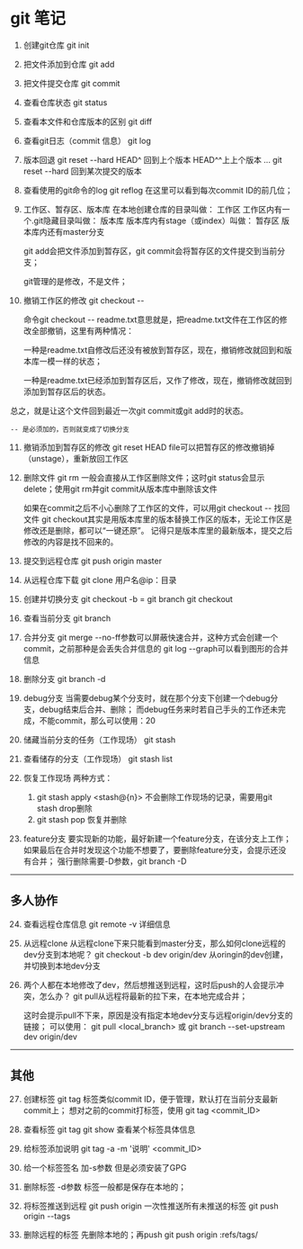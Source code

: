 # git 笔记

1. 创建git仓库
   git init

2. 把文件添加到仓库
   git add

3. 把文件提交仓库
   git commit

4. 查看仓库状态
   git status

5. 查看本文件和仓库版本的区别
   git diff

6. 查看git日志（commit 信息）
   git log

7. 版本回退
   git reset --hard HEAD^ 回到上个版本
       	     	    HEAD^^上上个版本
		    ...
   git reset --hard <commit ID>回到某次提交的版本

8. 查看使用的git命令的log
   git reflog
   在这里可以看到每次commit ID的前几位；

9. 工作区、暂存区、版本库
   在本地创建仓库的目录叫做：		工作区
   工作区内有一个.git隐藏目录叫做：	版本库
   版本库内有stage（或index）叫做：	暂存区
   版本库内还有master分支

   git add会把文件添加到暂存区，git commit会将暂存区的文件提交到当前分支；

   git管理的是修改，不是文件；

10. 撤销工作区的修改
    git checkout -- <file>

    命令git checkout -- readme.txt意思就是，把readme.txt文件在工作区的修改全部撤销，这里有两种情况：

    一种是readme.txt自修改后还没有被放到暂存区，现在，撤销修改就回到和版本库一模一样的状态；

    一种是readme.txt已经添加到暂存区后，又作了修改，现在，撤销修改就回到添加到暂存区后的状态。

总之，就是让这个文件回到最近一次git commit或git add时的状态。

    -- 是必须加的，否则就变成了切换分支

11. 撤销添加到暂存区的修改
    git reset HEAD file可以把暂存区的修改撤销掉（unstage），重新放回工作区

12. 删除文件
    git rm <file>
    一般会直接从工作区删除文件；这时git status会显示delete；使用git rm并git commit从版本库中删除该文件

    如果在commit之后不小心删除了工作区的文件，可以用git checkout -- <file>找回文件
    git checkout其实是用版本库里的版本替换工作区的版本，无论工作区是修改还是删除，都可以“一键还原”。
    记得只是版本库里的最新版本，提交之后修改的内容是找不回来的。


13. 提交到远程仓库
    git push origin master

14. 从远程仓库下载
    git clone 用户名@ip：目录

15. 创建并切换分支
    git checkout -b <name>	=	git branch <name>
    		    			git checkout <name>

16. 查看当前分支
    git branch

17. 合并分支
    git merge <name>
    --no-ff参数可以屏蔽快速合并，这种方式会创建一个commit，之前那种是会丢失合并信息的
    git log --graph可以看到图形的合并信息

18. 删除分支
    git branch -d <name>

19. debug分支
    当需要debug某个分支时，就在那个分支下创建一个debug分支，debug结束后合并、删除；
    而debug任务来时若自己手头的工作还未完成，不能commit，那么可以使用：20

20. 储藏当前分支的任务（工作现场）
    git stash

21. 查看储存的分支（工作现场）
    git stash list

22. 恢复工作现场
    两种方式：
    1. git stash apply <stash@{n}>	不会删除工作现场的记录，需要用git stash drop删除
    2. git stash pop   			恢复并删除

23. feature分支
    要实现新的功能，最好新建一个feature分支，在该分支上工作；
    如果最后在合并时发现这个功能不想要了，要删除feature分支，会提示还没有合并；
    强行删除需要-D参数，git branch -D <name>

------------------------------------------------------------------------------------------
多人协作
------------------------------------------------------------------------------------------
24. 查看远程仓库信息
    git remote
    -v 详细信息

25. 从远程clone
    从远程clone下来只能看到master分支，那么如何clone远程的dev分支到本地呢？
    git checkout -b dev origin/dev	从oringin的dev创建，并切换到本地dev分支

26. 两个人都在本地修改了dev，然后想推送到远程，这时后push的人会提示冲突，怎么办？
    git pull从远程将最新的拉下来，在本地完成合并；

    这时会提示pull不下来，原因是没有指定本地dev分支与远程origin/dev分支的链接；
    可以使用：
    git pull <remote> <local_branch>
    或
    git branch --set-upstream dev origin/dev

----------------------------------------------------------------------------------------
其他
----------------------------------------------------------------------------------------
27. 创建标签
    git tag <name>
    标签类似commit ID，便于管理，默认打在当前分支最新commit上；
    想对之前的commit打标签，使用
    git tag <name> <commit_ID>

28. 查看标签
    git tag
    git show <tagname>查看某个标签具体信息

29. 给标签添加说明
    git tag -a <tagname> -m '说明' <commit_ID>

30. 给一个标签签名
    加-s参数
    但是必须安装了GPG

31. 删除标签
    -d参数
    标签一般都是保存在本地的；

32. 将标签推送到远程
    git push origin <tagname>
    一次性推送所有未推送的标签
    git push origin --tags

33. 删除远程的标签
    先删除本地的；再push
    git push origin :refs/tags/<tagname>